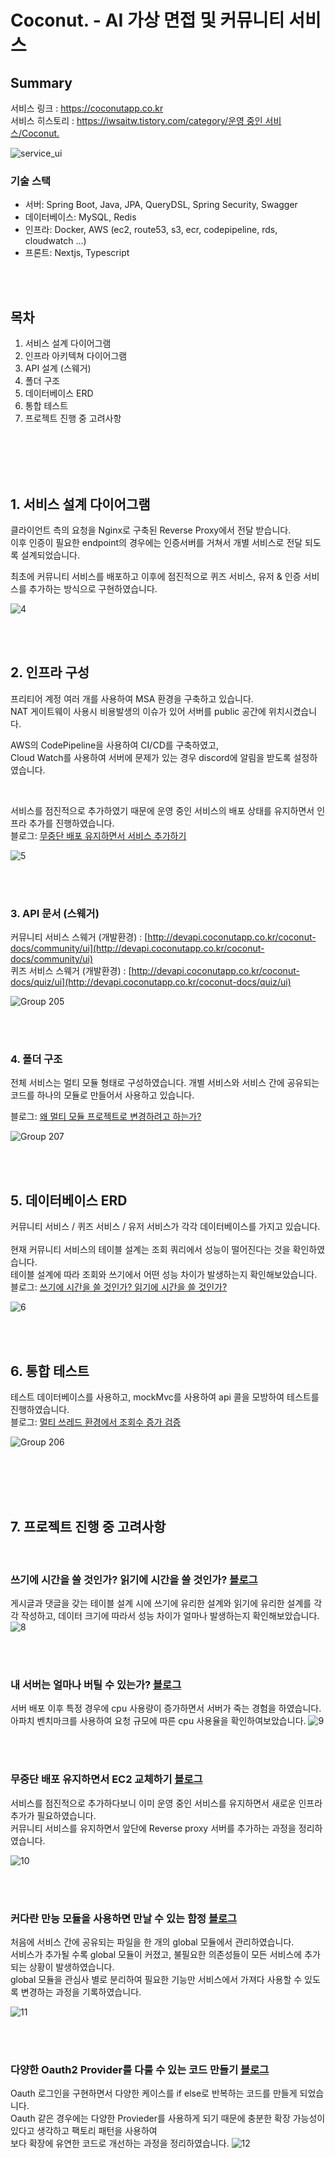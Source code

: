 # Coconut. - AI 가상 면접 및 커뮤니티 서비스

## Summary

서비스 링크 : https://coconutapp.co.kr <br />
서비스 히스토리 : [https://iwsaitw.tistory.com/category/운영 중인 서비스/Coconut.](https://iwsaitw.tistory.com/category/%EC%9A%B4%EC%98%81%20%EC%A4%91%EC%9D%B8%20%EC%84%9C%EB%B9%84%EC%8A%A4/Coconut.)

![service_ui](https://github.com/jdh-dev-community/coconut/assets/77978026/205c761f-5401-44cb-86c9-6ea0219a5856)

### 기술 스택

- 서버: Spring Boot, Java, JPA, QueryDSL, Spring Security, Swagger
- 데이터베이스: MySQL, Redis
- 인프라: Docker, AWS (ec2, route53, s3, ecr, codepipeline, rds, cloudwatch ...)
- 프론트: Nextjs, Typescript

<br>
<br>

## 목차

1. 서비스 설계 다이어그램
2. 인프라 아키텍쳐 다이어그램
3. API 설계 (스웨거)
4. 폴더 구조
5. 데이터베이스 ERD
6. 통합 테스트
7. 프로젝트 진행 중 고려사항

<br>
<br>
<br>
<br>

## 1. 서비스 설계 다이어그램

클라이언트 측의 요청을 Nginx로 구축된 Reverse Proxy에서 전달 받습니다. <br />
이후 인증이 필요한 endpoint의 경우에는 인증서버를 거쳐서 개별 서비스로 전달 되도록 설계되었습니다. <br />

최초에 커뮤니티 서비스를 배포하고 이후에 점진적으로 퀴즈 서비스, 유저 & 인증 서비스를 추가하는 방식으로 구현하였습니다.

![4](https://github.com/jdh-dev-community/coconut/assets/77978026/f73cb060-b1c9-4308-831b-96b38af84f23)

<br>
<br>

## 2. 인프라 구성

프리티어 계정 여러 개를 사용하여 MSA 환경을 구축하고 있습니다. <br />
NAT 게이트웨이 사용시 비용발생의 이슈가 있어 서버를 public 공간에 위치시켰습니다. <br />

AWS의 CodePipeline을 사용하여 CI/CD를 구축하였고, <br />
Cloud Watch를 사용하여 서버에 문제가 있는 경우 discord에 알림을 받도록 설정하였습니다.<br />

<br />

서비스를 점진적으로 추가하였기 때문에 운영 중인 서비스의 배포 상태를 유지하면서 인프라 추가를 진행하였습니다.<br />
블로그: [무중단 배포 유지하면서 서비스 추가하기](https://iwsaitw.tistory.com/entry/%EB%AC%B4%EC%A4%91%EB%8B%A8-%EB%B0%B0%ED%8F%AC-%EC%9C%A0%EC%A7%80%ED%95%98%EB%A9%B4%EC%84%9C-EC2-%EA%B5%90%EC%B2%B4-%ED%95%98%EA%B8%B0)

![5](https://github.com/jdh-dev-community/coconut/assets/77978026/d94722a6-d1fa-477e-99cf-a5afb149bfad)

<br>
<br>

### 3. API 문서 (스웨거)

커뮤니티 서비스 스웨거 (개발환경) : [http://devapi.coconutapp.co.kr/coconut-docs/community/ui](http://devapi.coconutapp.co.kr/coconut-docs/community/ui) <br />
퀴즈 서비스 스웨거 (개발환경) : [http://devapi.coconutapp.co.kr/coconut-docs/quiz/ui](http://devapi.coconutapp.co.kr/coconut-docs/quiz/ui)

![Group 205](https://github.com/jdh-dev-community/coconut/assets/77978026/fb736183-3b21-4499-831f-dcfa5f2eead0)

<br>
<br>

### 4. 폴더 구조

전체 서비스는 멀티 모듈 형태로 구성하였습니다.
개별 서비스와 서비스 간에 공유되는 코드를 하나의 모듈로 만들어서 사용하고 있습니다. <br>

블로그: [왜 멀티 모듈 프로젝트로 변경하려고 하는가?](https://iwsaitw.tistory.com/entry/%EC%99%9C-%EB%A9%80%ED%8B%B0%EB%AA%A8%EB%93%88-%ED%94%84%EB%A1%9C%EC%A0%9D%ED%8A%B8%EB%A1%9C-%EB%B3%80%EA%B2%BD%ED%95%98%EB%A0%A4%EA%B3%A0-%ED%95%98%EB%8A%94%EA%B0%80)

![Group 207](https://github.com/jdh-dev-community/coconut/assets/77978026/3a76e2e6-b768-4a21-8a94-3548aa8d9184)

<br>
<br>

## 5. 데이터베이스 ERD

커뮤니티 서비스 / 퀴즈 서비스 / 유저 서비스가 각각 데이터베이스를 가지고 있습니다. <br />
<br />
현재 커뮤니티 서비스의 테이블 설계는 조회 쿼리에서 성능이 떨어진다는 것을 확인하였습니다. <br />
테이블 설계에 따라 조회와 쓰기에서 어떤 성능 차이가 발생하는지 확인해보았습니다. <br />
블로그: [쓰기에 시간을 쓸 것인가? 읽기에 시간을 쓸 것인가?](https://iwsaitw.tistory.com/entry/%EC%93%B0%EA%B8%B0%EC%97%90-%EC%8B%9C%EA%B0%84%EC%9D%84-%EC%93%B8-%EA%B2%83%EC%9D%B8%EA%B0%80-%EC%9D%BD%EA%B8%B0%EC%97%90-%EC%8B%9C%EA%B0%84%EC%9D%84-%EC%93%B8-%EA%B2%83%EC%9D%B8%EA%B0%80)

![6](https://github.com/jdh-dev-community/coconut/assets/77978026/0dcef0a5-2c10-4c8b-aae4-343c867547c5)

<br>
<br>

## 6. 통합 테스트

테스트 데이터베이스를 사용하고, mockMvc를 사용하여 api 콜을 모방하여 테스트를 진행하였습니다. <br />
블로그: [멀티 쓰레드 환경에서 조회수 증가 검증](https://iwsaitw.tistory.com/entry/%EB%A9%80%ED%8B%B0-%EC%93%B0%EB%A0%88%EB%93%9C-%ED%99%98%EA%B2%BD%EC%97%90%EC%84%9C-%EA%B2%8C%EC%8B%9C%EA%B8%80-%EC%A1%B0%ED%9A%8C%EC%88%98-%EC%A6%9D%EA%B0%80%EC%97%90-%EB%8C%80%ED%95%9C-%EA%B2%80%EC%A6%9D)

![Group 206](https://github.com/jdh-dev-community/coconut/assets/77978026/58102c2e-05a6-4f9f-8be4-b5feba664451)

<br>
<br>

<br>
<br>

## 7. 프로젝트 진행 중 고려사항

<br>

### 쓰기에 시간을 쓸 것인가? 읽기에 시간을 쓸 것인가? [블로그](https://iwsaitw.tistory.com/entry/%EC%93%B0%EA%B8%B0%EC%97%90-%EC%8B%9C%EA%B0%84%EC%9D%84-%EC%93%B8-%EA%B2%83%EC%9D%B8%EA%B0%80-%EC%9D%BD%EA%B8%B0%EC%97%90-%EC%8B%9C%EA%B0%84%EC%9D%84-%EC%93%B8-%EA%B2%83%EC%9D%B8%EA%B0%80) <br />

게시글과 댓글을 갖는 테이블 설계 시에 쓰기에 유리한 설계와 읽기에 유리한 설계를 각각 작성하고,
데이터 크기에 따라서 성능 차이가 얼마나 발생하는지 확인해보았습니다.
![8](https://github.com/jdh-dev-community/coconut/assets/77978026/b3ee9006-13b5-428f-a718-24794b3a0b63)

<br />
<br />

### 내 서버는 얼마나 버틸 수 있는가? [블로그](https://iwsaitw.tistory.com/entry/%EB%82%B4-%EC%84%9C%EB%B2%84%EB%8A%94-%EC%96%BC%EB%A7%88%EB%82%98-%EB%B2%84%ED%8B%B8-%EC%88%98-%EC%9E%88%EB%8A%94%EA%B0%80) <br />

서버 배포 이후 특정 경우에 cpu 사용량이 증가하면서 서버가 죽는 경험을 하였습니다. <br />
아파치 벤치마크를 사용하여 요청 규모에 따른 cpu 사용율을 확인하여보았습니다.
![9](https://github.com/jdh-dev-community/coconut/assets/77978026/a77a101d-57f5-407d-bd78-302ef61041eb)

<br />
<br />

### 무중단 배포 유지하면서 EC2 교체하기 [블로그](https://iwsaitw.tistory.com/entry/%EB%AC%B4%EC%A4%91%EB%8B%A8-%EB%B0%B0%ED%8F%AC-%EC%9C%A0%EC%A7%80%ED%95%98%EB%A9%B4%EC%84%9C-EC2-%EA%B5%90%EC%B2%B4-%ED%95%98%EA%B8%B0)

서비스를 점진적으로 추가하다보니 이미 운영 중인 서비스를 유지하면서 새로운 인프라 추가가 필요하였습니다. <br />
커뮤니티 서비스를 유지하면서 앞단에 Reverse proxy 서버를 추가하는 과정을 정리하였습니다. <br />

![10](https://github.com/jdh-dev-community/coconut/assets/77978026/9f4a0ac9-4b70-49ce-98d6-c26ff10d4bf9)

<br />
<br />

### 커다란 만능 모듈을 사용하면 만날 수 있는 함정 [블로그](https://iwsaitw.tistory.com/entry/%EC%BB%A4%EB%8B%A4%EB%9E%80-%EB%A7%8C%EB%8A%A5-%EB%AA%A8%EB%93%88%EC%9D%84-%EC%82%AC%EC%9A%A9%ED%95%98%EB%A9%B4-%EB%A7%8C%EB%82%A0-%EC%88%98-%EC%9E%88%EB%8A%94-%ED%95%A8%EC%A0%95)

처음에 서비스 간에 공유되는 파일을 한 개의 global 모듈에서 관리하였습니다. <br />
서비스가 추가될 수록 global 모듈이 커졌고, 불필요한 의존성들이 모든 서비스에 추가되는 상황이 발생하였습니다. <br />
global 모듈을 관심사 별로 분리하여 필요한 기능만 서비스에서 가져다 사용할 수 있도록 변경하는 과정을 기록하였습니다. <br />

![11](https://github.com/jdh-dev-community/coconut/assets/77978026/6d16f97e-c56b-4510-bc18-abc45313ace6)

<br />
<br />

### 다양한 Oauth2 Provider를 다룰 수 있는 코드 만들기 [블로그](https://iwsaitw.tistory.com/entry/%EB%8B%A4%EC%96%91%ED%95%9C-Oauth2-Provider-%EB%93%A4%EC%9D%84-%EB%8B%A4%EB%A3%B0-%EC%88%98-%EC%9E%88%EB%8A%94-%EC%BD%94%EB%93%9C-%EB%A7%8C%EB%93%A4%EA%B8%B0)

Oauth 로그인을 구현하면서 다양한 케이스를 if else로 반복하는 코드를 만들게 되었습니다. <br />
Oauth 같은 경우에는 다양한 Provieder를 사용하게 되기 때문에 충분한 확장 가능성이 있다고 생각하고 팩토리 패턴을 사용하여 <br />
보다 확장에 유연한 코드로 개선하는 과정을 정리하였습니다.
![12](https://github.com/jdh-dev-community/coconut/assets/77978026/a80547fb-e2ae-4e5c-92cb-d9c0ead4f79d)

<br />
<br />
